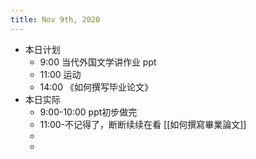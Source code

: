 ```yaml
---
title: Nov 9th, 2020
---
```


- 本日计划
    - 9:00 当代外国文学讲作业 ppt
    - 11:00 运动
    - 14:00 《如何撰写毕业论文》
- 本日实际
    - 9:00-10:00 ppt初步做完
    - 11:00-不记得了，断断续续在看 [[如何撰寫畢業論文]]
    -
    -